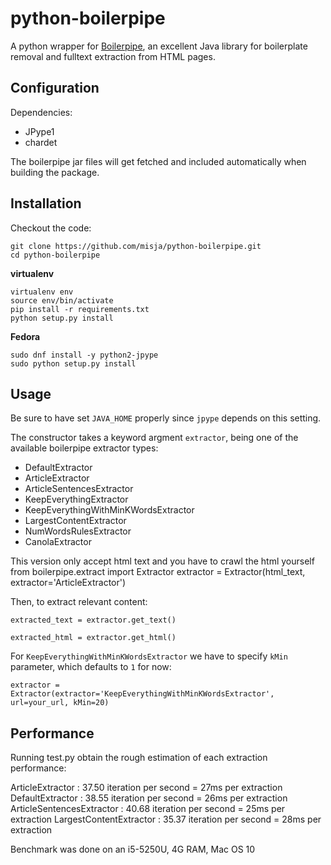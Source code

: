 # python-boilerpipe


A python wrapper for [Boilerpipe](http://code.google.com/p/boilerpipe/), an excellent Java library for boilerplate removal and fulltext extraction from HTML pages.

## Configuration


Dependencies:

 * JPype1
 * chardet

The boilerpipe jar files will get fetched and included automatically when building the package.

## Installation

Checkout the code:

	git clone https://github.com/misja/python-boilerpipe.git
	cd python-boilerpipe


**virtualenv**

	virtualenv env
	source env/bin/activate
    pip install -r requirements.txt
	python setup.py install
	

**Fedora**

    sudo dnf install -y python2-jpype
    sudo python setup.py install


## Usage


Be sure to have set `JAVA_HOME` properly since `jpype` depends on this setting.

The constructor takes a keyword argment `extractor`, being one of the available boilerpipe extractor types:

 - DefaultExtractor
 - ArticleExtractor
 - ArticleSentencesExtractor
 - KeepEverythingExtractor
 - KeepEverythingWithMinKWordsExtractor
 - LargestContentExtractor
 - NumWordsRulesExtractor
 - CanolaExtractor

This version only accept html text and you have to crawl the html yourself
    from boilerpipe.extract import Extractor
    extractor = Extractor(html_text, extractor='ArticleExtractor')

Then, to extract relevant content:

    extracted_text = extractor.get_text()

    extracted_html = extractor.get_html()


For `KeepEverythingWithMinKWordsExtractor` we have to specify `kMin` parameter, which defaults to `1` for now:

	extractor = Extractor(extractor='KeepEverythingWithMinKWordsExtractor', url=your_url, kMin=20)


## Performance

Running test.py obtain the rough estimation of each extraction performance:

ArticleExtractor : 37.50 iteration per second = 27ms per extraction 
DefaultExtractor :  38.55 iteration per second = 26ms per extraction
ArticleSentencesExtractor :  40.68 iteration per second = 25ms per extraction
LargestContentExtractor : 35.37 iteration per second = 28ms per extraction

Benchmark was done on an i5-5250U, 4G RAM, Mac OS 10

